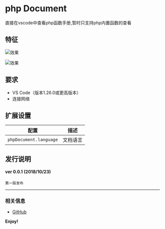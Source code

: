 # php Document

直接在vscode中查看php函数手册,暂时只支持php内置函数的查看

## 特征

![效果](https://user-images.githubusercontent.com/14969576/47369135-980bdf00-d715-11e8-9128-04f50ae668c9.png)

![效果](https://user-images.githubusercontent.com/14969576/47369256-de613e00-d715-11e8-9f3e-f584064b44a1.gif)

## 要求

* VS Code（版本1.26.0或更高版本）
* 连接网络

## 扩展设置

|配置 | 描述
|-----|------------
|`phpDocument.language`| 文档语言



## 发行说明

#### ver 0.0.1 (2018/10/23)
	第一版发布
-----------------------------------------------------------------------------------------------------------

### 相关信息

* [GitHub](https://github.com/AShujiao/vscode-phpDocumen.git)

**Enjoy!**
